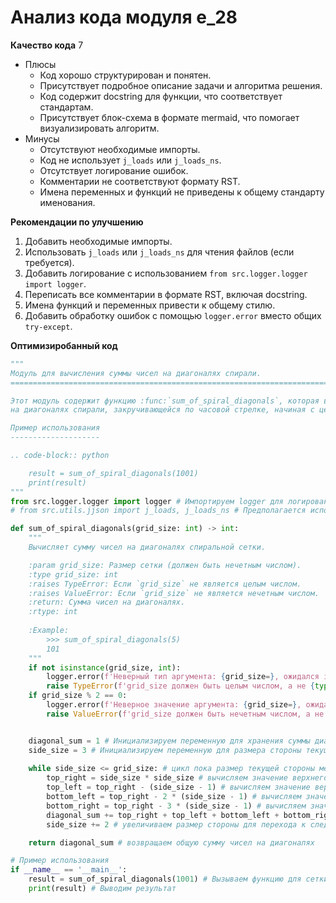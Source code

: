 # Анализ кода модуля e_28

**Качество кода**
7
- Плюсы
    - Код хорошо структурирован и понятен.
    - Присутствует подробное описание задачи и алгоритма решения.
    - Код содержит docstring для функции, что соответствует стандартам.
    - Присутствует блок-схема в формате mermaid, что помогает визуализировать алгоритм.
- Минусы
    - Отсутствуют необходимые импорты.
    - Код не использует `j_loads` или `j_loads_ns`.
    - Отсутствует логирование ошибок.
    - Комментарии не соответствуют формату RST.
    - Имена переменных и функций не приведены к общему стандарту именования.

**Рекомендации по улучшению**
1. Добавить необходимые импорты.
2. Использовать `j_loads` или `j_loads_ns` для чтения файлов (если требуется).
3. Добавить логирование с использованием `from src.logger.logger import logger`.
4. Переписать все комментарии в формате RST, включая docstring.
5. Имена функций и переменных привести к общему стилю.
6. Добавить обработку ошибок с помощью `logger.error` вместо общих `try-except`.

**Оптимизиробанный код**
```python
"""
Модуль для вычисления суммы чисел на диагоналях спирали.
=========================================================================================

Этот модуль содержит функцию :func:`sum_of_spiral_diagonals`, которая вычисляет сумму чисел
на диагоналях спирали, закручивающейся по часовой стрелке, начиная с центра (1).

Пример использования
--------------------

.. code-block:: python

    result = sum_of_spiral_diagonals(1001)
    print(result)
"""
from src.logger.logger import logger # Импортируем logger для логирования
# from src.utils.jjson import j_loads, j_loads_ns # Предполагается использование j_loads_ns, но в данном коде не используется

def sum_of_spiral_diagonals(grid_size: int) -> int:
    """
    Вычисляет сумму чисел на диагоналях спиральной сетки.

    :param grid_size: Размер сетки (должен быть нечетным числом).
    :type grid_size: int
    :raises TypeError: Если `grid_size` не является целым числом.
    :raises ValueError: Если `grid_size` не является нечетным числом.
    :return: Сумма чисел на диагоналях.
    :rtype: int
    
    :Example:
        >>> sum_of_spiral_diagonals(5)
        101
    """
    if not isinstance(grid_size, int):
        logger.error(f'Неверный тип аргумента: {grid_size=}, ожидался int') # Логируем ошибку типа аргумента
        raise TypeError(f'grid_size должен быть целым числом, а не {type(grid_size)}')
    if grid_size % 2 == 0:
        logger.error(f'Неверное значение аргумента: {grid_size=}, ожидалось нечетное число') # Логируем ошибку значения аргумента
        raise ValueError(f'grid_size должен быть нечетным числом, а не {grid_size}')


    diagonal_sum = 1 # Инициализируем переменную для хранения суммы диагональных чисел
    side_size = 3 # Инициализируем переменную для размера стороны текущей оболочки
    
    while side_size <= grid_size: # цикл пока размер текущей стороны меньше или равен заданному размеру сетки
        top_right = side_size * side_size # вычисляем значение верхнего правого угла текущей оболочки
        top_left = top_right - (side_size - 1) # вычисляем значение верхнего левого угла текущей оболочки
        bottom_left = top_right - 2 * (side_size - 1) # вычисляем значение нижнего левого угла текущей оболочки
        bottom_right = top_right - 3 * (side_size - 1) # вычисляем значение нижнего правого угла текущей оболочки
        diagonal_sum += top_right + top_left + bottom_left + bottom_right # прибавляем вычисленные значения к общей сумме диагоналей
        side_size += 2 # увеличиваем размер стороны для перехода к следующей оболочке

    return diagonal_sum # возвращаем общую сумму чисел на диагоналях

# Пример использования
if __name__ == '__main__':
    result = sum_of_spiral_diagonals(1001) # Вызываем функцию для сетки размером 1001
    print(result) # Выводим результат
```